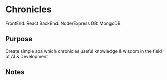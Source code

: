# Chronicles

FrontEnd: React
BackEnd: Node/Express
DB: MongoDB

## Purpose

Create simple spa which chronicles useful knowledge & wisdom in the field of AI & Development

## Notes

